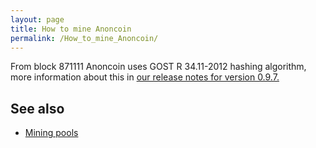 ```yaml
---
layout: page
title: How to mine Anoncoin
permalink: /How_to_mine_Anoncoin/
---
```


From block 871111 Anoncoin uses GOST R 34.11-2012 hashing algorithm, more information about this in [our release notes for version 0.9.7.](https://github.com/Anoncoin/anoncoin/releases/tag/v0.9.7-gost)


See also
--------

-   [Mining pools](/Mining_pools/)
